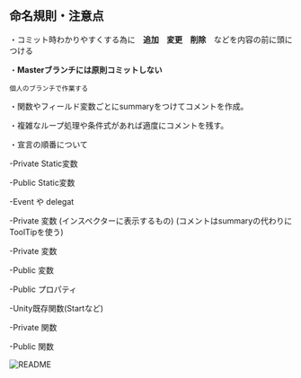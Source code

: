 ## 命名規則・注意点

・コミット時わかりやすくする為に　**追加**　**変更**　**削除**　などを内容の前に頭につける

・**Masterブランチには原則コミットしない**

<sub> 個人のブランチで作業する</sub>	

・関数やフィールド変数ごとにsummaryをつけてコメントを作成。

・複雑なループ処理や条件式があれば適度にコメントを残す。

・宣言の順番について

-Private Static変数

-Public Static変数

-Event や delegat

-Private 変数 (インスペクターに表示するもの)
(コメントはsummaryの代わりにToolTipを使う)

-Private 変数

-Public 変数

-Public プロパティ

-Unity既存関数(Startなど)

-Private 関数

-Public 関数

![README](https://user-images.githubusercontent.com/4126881/177043843-485f269e-3450-45ff-8b5a-1ce81ac3cf03.jpg)

